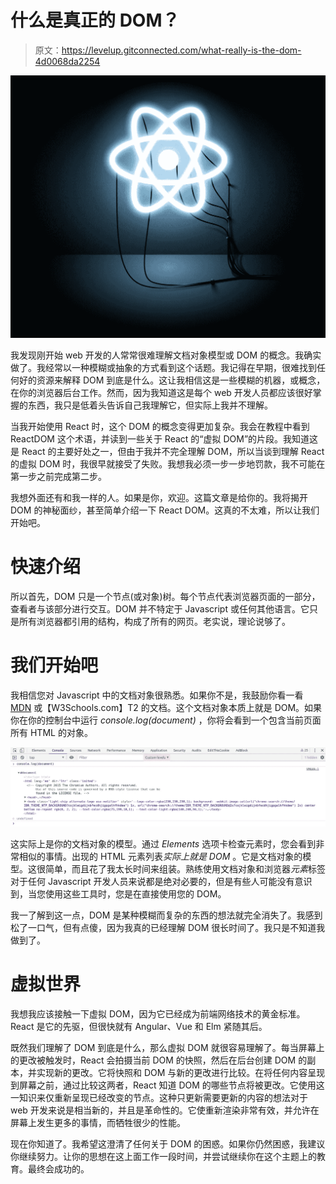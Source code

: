 # 什么是真正的 DOM？

> 原文：<https://levelup.gitconnected.com/what-really-is-the-dom-4d0068da2254>

![](img/58462a1b6c1a3590d502f379367f7717.png)

我发现刚开始 web 开发的人常常很难理解文档对象模型或 DOM 的概念。我确实做了。我经常以一种模糊或抽象的方式看到这个话题。我记得在早期，很难找到任何好的资源来解释 DOM 到底是什么。这让我相信这是一些模糊的机器，或概念，在你的浏览器后台工作。然而，因为我知道这是每个 web 开发人员都应该很好掌握的东西，我只是低着头告诉自己我理解它，但实际上我并不理解。

当我开始使用 React 时，这个 DOM 的概念变得更加复杂。我会在教程中看到 ReactDOM 这个术语，并读到一些关于 React 的“虚拟 DOM”的片段。我知道这是 React 的主要好处之一，但由于我并不完全理解 DOM，所以当谈到理解 React 的虚拟 DOM 时，我很早就接受了失败。我想我必须一步一步地罚款，我不可能在第一步之前完成第二步。

我想外面还有和我一样的人。如果是你，欢迎。这篇文章是给你的。我将揭开 DOM 的神秘面纱，甚至简单介绍一下 React DOM。这真的不太难，所以让我们开始吧。

# 快速介绍

所以首先，DOM 只是一个节点(或对象)树。每个节点代表浏览器页面的一部分，查看者与该部分进行交互。DOM 并不特定于 Javascript 或任何其他语言。它只是所有浏览器都引用的结构，构成了所有的网页。老实说，理论说够了。

# 我们开始吧

我相信您对 Javascript 中的文档对象很熟悉。如果你不是，我鼓励你看一看 [MDN](https://developer.mozilla.org/en-US/docs/Web/API/Document) 或【W3Schools.com】T2 的文档。这个文档对象本质上就是 DOM。如果你在你的控制台中运行 *console.log(document)* ，你将会看到一个包含当前页面所有 HTML 的对象。

![](img/31e536bb1b44ac4be3181634045e0a38.png)

这实际上是你的文档对象的模型。通过 *Elements* 选项卡检查元素时，您会看到非常相似的事情。出现的 HTML 元素列表*实际上就是 DOM* 。它是文档对象的模型。这很简单，而且花了我太长时间来组装。熟练使用文档对象和浏览器*元素*标签对于任何 Javascript 开发人员来说都是绝对必要的，但是有些人可能没有意识到，当您使用这些工具时，您是在直接使用您的 DOM。

我一了解到这一点，DOM 是某种模糊而复杂的东西的想法就完全消失了。我感到松了一口气，但有点傻，因为我真的已经理解 DOM 很长时间了。我只是不知道我做到了。

# 虚拟世界

我想我应该接触一下虚拟 DOM，因为它已经成为前端网络技术的黄金标准。React 是它的先驱，但很快就有 Angular、Vue 和 Elm 紧随其后。

既然我们理解了 DOM 到底是什么，那么虚拟 DOM 就很容易理解了。每当屏幕上的更改被触发时，React 会拍摄当前 DOM 的快照，然后在后台创建 DOM 的副本，并实现新的更改。它将快照和 DOM 与新的更改进行比较。在将任何内容呈现到屏幕之前，通过比较这两者，React 知道 DOM 的哪些节点将被更改。它使用这一知识来仅重新呈现已经改变的节点。这种只更新需要更新的内容的想法对于 web 开发来说是相当新的，并且是革命性的。它使重新渲染非常有效，并允许在屏幕上发生更多的事情，而牺牲很少的性能。

现在你知道了。我希望这澄清了任何关于 DOM 的困惑。如果你仍然困惑，我建议你继续努力。让你的思想在这上面工作一段时间，并尝试继续你在这个主题上的教育。最终会成功的。